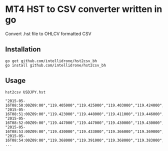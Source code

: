 # MT4 HST to CSV converter written in go

Convert .hst file to OHLCV formatted CSV

## Installation

```
go get github.com/intellidrone/hst2csv_bh
go install github.com/intellidrone/hst2csv_bh
```

## Usage

```
hst2csv USDJPY.hst
```

```
"2015-05-16T08:50:00Z09:00","119.405000","119.425000","119.403000","119.424000","37"
"2015-05-16T08:51:00Z09:00","119.423000","119.448000","119.411000","119.446000","36"
"2015-05-16T08:52:00Z09:00","119.447000","119.447000","119.430000","119.430000","14"
"2015-05-16T08:53:00Z09:00","119.430000","119.433000","119.366000","119.369000","40"
"2015-05-16T08:54:00Z09:00","119.368000","119.391000","119.368000","119.383000","42"
...
```
